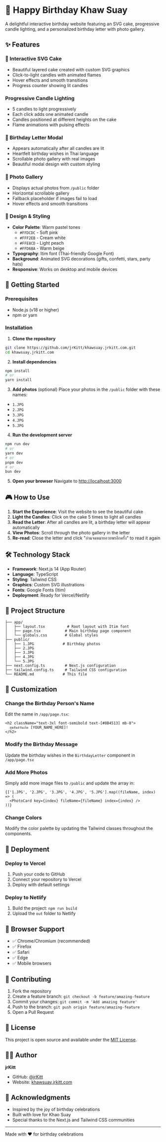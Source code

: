 # 🎂 Happy Birthday Khaw Suay

A delightful interactive birthday website featuring an SVG cake, progressive candle lighting, and a personalized birthday letter with photo gallery.

## ✨ Features

### 🎂 Interactive SVG Cake
- Beautiful layered cake created with custom SVG graphics
- Click-to-light candles with animated flames
- Hover effects and smooth transitions
- Progress counter showing lit candles

### Progressive Candle Lighting
- 5 candles to light progressively
- Each click adds one animated candle
- Candles positioned at different heights on the cake
- Flame animations with pulsing effects

### 💌 Birthday Letter Modal
- Appears automatically after all candles are lit
- Heartfelt birthday wishes in Thai language
- Scrollable photo gallery with real images
- Beautiful modal design with custom styling

### 📸 Photo Gallery
- Displays actual photos from `/public` folder
- Horizontal scrollable gallery
- Fallback placeholder if images fail to load
- Hover effects and smooth transitions

### 🎨 Design & Styling
- **Color Palette**: Warm pastel tones
  - `#FFDCDC` - Soft pink
  - `#FFF2EB` - Cream white
  - `#FFE8CD` - Light peach
  - `#FFD6BA` - Warm beige
- **Typography**: Itim font (Thai-friendly Google Font)
- **Background**: Animated SVG decorations (gifts, confetti, stars, party hats)
- **Responsive**: Works on desktop and mobile devices

## 🚀 Getting Started

### Prerequisites
- Node.js (v18 or higher)
- npm or yarn

### Installation

1. **Clone the repository**
```bash
git clone https://github.com/jrKitt/khawsuay.jrkitt.com.git
cd khawsuay.jrkitt.com
```

2. **Install dependencies**
```bash
npm install
# or
yarn install
```

3. **Add photos** (optional)
Place your photos in the `/public` folder with these names:
- `1.JPG`
- `2.JPG` 
- `3.JPG`
- `4.JPG`
- `5.JPG`

4. **Run the development server**
```bash
npm run dev
# or
yarn dev
# or
pnpm dev
# or
bun dev
```

5. **Open your browser**
Navigate to [http://localhost:3000](http://localhost:3000)

## 🎮 How to Use

1. **Start the Experience**: Visit the website to see the beautiful cake
2. **Light the Candles**: Click on the cake 5 times to light all candles
3. **Read the Letter**: After all candles are lit, a birthday letter will appear automatically
4. **View Photos**: Scroll through the photo gallery in the letter
5. **Re-read**: Close the letter and click "อ่านจดหมายอวยพรอีกครั้ง" to read it again

## 🛠️ Technology Stack

- **Framework**: Next.js 14 (App Router)
- **Language**: TypeScript
- **Styling**: Tailwind CSS
- **Graphics**: Custom SVG illustrations
- **Fonts**: Google Fonts (Itim)
- **Deployment**: Ready for Vercel/Netlify

## 📁 Project Structure

```
├── app/
│   ├── layout.tsx          # Root layout with Itim font
│   ├── page.tsx           # Main birthday page component
│   └── globals.css        # Global styles
├── public/
│   ├── 1.JPG             # Birthday photos
│   ├── 2.JPG
│   ├── 3.JPG
│   ├── 4.JPG
│   └── 5.JPG
├── next.config.ts         # Next.js configuration
├── tailwind.config.ts     # Tailwind CSS configuration
└── README.md             # This file
```

## 🎨 Customization

### Change the Birthday Person's Name
Edit the name in `/app/page.tsx`:
```tsx
<h2 className="text-3xl font-semibold text-[#8B4513] mb-8">
  สุขสันต์วันเกิด [YOUR_NAME_HERE]! 
</h2>
```

### Modify the Birthday Message
Update the birthday wishes in the `BirthdayLetter` component in `/app/page.tsx`

### Add More Photos
Simply add more image files to `/public` and update the array in:
```tsx
{['1.JPG', '2.JPG', '3.JPG', '4.JPG', '5.JPG'].map((fileName, index) => (
  <PhotoCard key={index} fileName={fileName} index={index} />
))}
```

### Change Colors
Modify the color palette by updating the Tailwind classes throughout the components.

## 🚀 Deployment

### Deploy to Vercel
1. Push your code to GitHub
2. Connect your repository to Vercel
3. Deploy with default settings

### Deploy to Netlify
1. Build the project: `npm run build`
2. Upload the `out` folder to Netlify

## 📱 Browser Support

- ✅ Chrome/Chromium (recommended)
- ✅ Firefox
- ✅ Safari
- ✅ Edge
- ✅ Mobile browsers

## 🤝 Contributing

1. Fork the repository
2. Create a feature branch: `git checkout -b feature/amazing-feature`
3. Commit your changes: `git commit -m 'Add amazing feature'`
4. Push to the branch: `git push origin feature/amazing-feature`
5. Open a Pull Request

## 📝 License

This project is open source and available under the [MIT License](LICENSE).

## 👨‍💻 Author

**jrKitt**
- GitHub: [@jrKitt](https://github.com/jrKitt)
- Website: [khawsuay.jrkitt.com](https://khawsuay.jrkitt.com)

## 🎉 Acknowledgments

- Inspired by the joy of birthday celebrations
- Built with love for Khao Suay
- Special thanks to the Next.js and Tailwind CSS communities

---

Made with ❤️ for birthday celebrations

